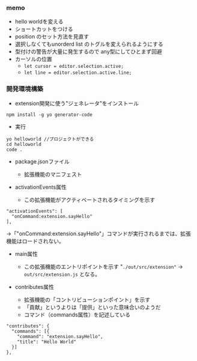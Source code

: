 ### memo
* hello worldを変える
* ショートカットをつける
* position のセット方法を見直す
* 選択しなくてもunorderd list のトグルを変えられるようにする
* 型付けの警告が大量に発生するので any型にしてひとまず回避
* カーソルの位置
	* `let cursor = editor.selection.active;` 
	* `let line = editor.selection.active.line;`

### 開発環境構築
* extension開発に使う"ジェネレータ"をインストール
```
npm install -g yo generator-code
```

* 実行
```
yo helloworld //プロジェクトができる
cd helloworld
code .
```

* package.jsonファイル
    * 拡張機能のマニフェスト

* activationEvents属性
    * この拡張機能がアクティベートされるタイミングを示す

```
"activationEvents": [
  "onCommand:extension.sayHello"
],
```

→「"onCommand:extension.sayHello"」コマンドが実行されるまでは、拡張機能はロードされない。

* main属性
    * この拡張機能のエントリポイントを示す
    "`./out/src/extension"` → `out/src/extension.js` となる。

* contributes属性
    * 拡張機能の「コントリビューションポイント」を示す
    * 「貢献」というよりは「提供」といった意味合いのようだ
    * コマンド（commands属性）を記述している

```
"contributes": {
  "commands": [{
    "command": "extension.sayHello",
    "title": "Hello World"
  }]
},
```
